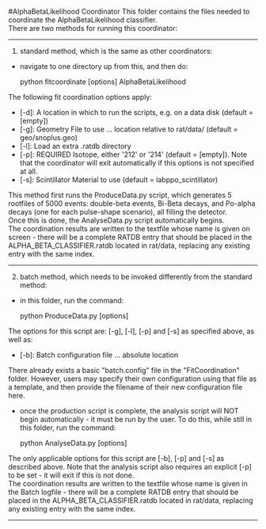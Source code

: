 #AlphaBetaLikelihood Coordinator
This folder contains the files needed to coordinate the AlphaBetaLikelihood classifier.  
There are two methods for running this coordinator:

-------------------------


1) standard method, which is the same as other coordinators:
- navigate to one directory up from this, and then do:

    python fitcoordinate [options] AlphaBetaLikelihood


The following fit coordination options apply:
- [-d]: A location in which to run the scripts, e.g. on a data disk (default = [empty])
- [-g]: Geometry File to use ... location relative to rat/data/ (default = geo/snoplus.geo)
- [-l]: Load an extra .ratdb directory
- [-p]: REQUIRED Isotope, either '212' or '214' (default = [empty]).  Note that the coordinator will exit automatically if this options is not specified at all.
- [-s]: Scintillator Material to use (default = labppo_scintillator)

This method first runs the ProduceData.py script, which generates 5 rootfiles of 5000 events: double-beta events, Bi-Beta decays, and Po-alpha decays (one for each pulse-shape scenario), all filling the detector.  
Once this is done, the AnalyseData.py script automatically begins.  
The coordination results are written to the textfile whose name is given on screen - there will be a complete RATDB entry that should be placed in the ALPHA_BETA_CLASSIFIER.ratdb located in rat/data, replacing any existing entry with the same index.  

------------------------------


2) batch method, which needs to be invoked differently from the standard method:
- in this folder, run the command:

    python ProduceData.py [options]

The options for this script are: [-g], [-l], [-p] and [-s] as specified above, as well as:
- [-b]: Batch configuration file ... absolute location

There already exists a basic "batch.config" file in the "FitCoordination" folder.  However, users may specify their own configuration using that file as a template, and then provide the filename of their new configuration file here.  

- once the production script is complete, the analysis script will NOT begin automatically - it must be run by the user.  To do this, while still in this folder, run the command:

    python AnalyseData.py [options]

The only applicable options for this script are [-b], [-p] and [-s] as described above.  Note that the analysis script also requires an explicit [-p] to be set - it will exit if this is not done.  
The coordination results are written to the textfile whose name is given in the Batch logfile - there will be a complete RATDB entry that should be placed in the ALPHA_BETA_CLASSIFIER.ratdb located in rat/data, replacing any existing entry with the same index.  

-------------------------


